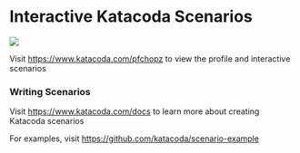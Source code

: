 # Interactive Katacoda Scenarios

[![](http://shields.katacoda.com/katacoda/pfchopz/count.svg)](https://www.katacoda.com/pfchopz "Get your profile on Katacoda.com")

Visit https://www.katacoda.com/pfchopz to view the profile and interactive scenarios

### Writing Scenarios
Visit https://www.katacoda.com/docs to learn more about creating Katacoda scenarios

For examples, visit https://github.com/katacoda/scenario-example
